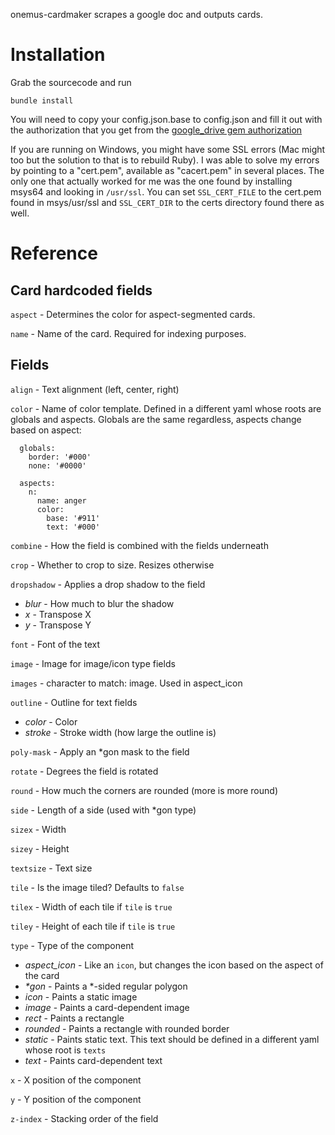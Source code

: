 onemus-cardmaker scrapes a google doc and outputs cards.

# Installation
Grab the sourcecode and run
```
bundle install
```

You will need to copy your config.json.base to config.json and fill it out with the authorization that you get from the [google_drive gem authorization](https://github.com/gimite/google-drive-ruby/blob/master/doc/authorization.md#on-behalf-of-no-existing-users-service-account)

If you are running on Windows, you might have some SSL errors (Mac might too but the solution to that is to rebuild Ruby). I was able to solve my errors by pointing to a "cert.pem", available as "cacert.pem" in several places. The only one that actually worked for me was the one found by installing msys64 and looking in `/usr/ssl`.
You can set `SSL_CERT_FILE` to the cert.pem found in msys/usr/ssl and `SSL_CERT_DIR` to the certs directory found there as well.

# Reference

## Card hardcoded fields

`aspect` - Determines the color for aspect-segmented cards.

`name` - Name of the card. Required for indexing purposes.

## Fields
`align` - Text alignment (left, center, right)

`color` - Name of color template. Defined in a different yaml whose roots are globals and aspects. Globals are the same regardless, aspects change based on aspect:
  ```
    globals:
      border: '#000'
      none: '#0000'

    aspects:
      n:
        name: anger
        color:
          base: '#911'
          text: '#000'
  ```
`combine` - How the field is combined with the fields underneath

`crop` - Whether to crop to size. Resizes otherwise

`dropshadow` - Applies a drop shadow to the field
  - *blur* - How much to blur the shadow
  - *x* - Transpose X
  - *y* - Transpose Y

`font` - Font of the text

`image` - Image for image/icon type fields

`images` - character to match: image. Used in aspect\_icon

`outline` - Outline for text fields
  - *color* - Color
  - *stroke* - Stroke width (how large the outline is)

`poly-mask` - Apply an \*gon mask to the field

`rotate` - Degrees the field is rotated

`round` - How much the corners are rounded (more is more round)

`side` - Length of a side (used with \*gon type)

`sizex` - Width

`sizey` - Height

`textsize` - Text size

`tile` - Is the image tiled? Defaults to `false`

`tilex` - Width of each tile if `tile` is `true`

`tiley` - Height of each tile if `tile` is `true`

`type` - Type of the component
  - *aspect\_icon* - Like an `icon`, but changes the icon based on the aspect of the card
  - _\*gon_ - Paints a \*-sided regular polygon
  - *icon* - Paints a static image
  - *image* - Paints a card-dependent image
  - *rect* - Paints a rectangle
  - *rounded* - Paints a rectangle with rounded border
  - *static* - Paints static text. This text should be defined in a different yaml whose root is `texts`
  - *text* - Paints card-dependent text

`x` - X position of the component

`y` - Y position of the component

`z-index` - Stacking order of the field
